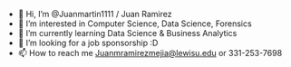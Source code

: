 - 👋 Hi, I’m @Juanmartin1111 / Juan Ramirez
- 👀 I’m interested in Computer Science,  Data Science, Forensics
- 🌱 I’m currently learning Data Science & Business Analytics
- 💞️ I’m looking for a job sponsorship :D
- 📫 How to reach me Juanmramirezmejia@lewisu.edu or 331-253-7698

<!---
Juanmartin1111/Juanmartin1111 is a ✨ special ✨ repository because its `README.md` (this file) appears on your GitHub profile.
You can click the Preview link to take a look at your changes.
--->
